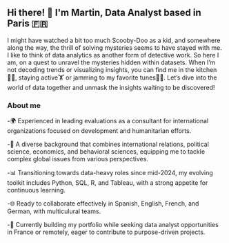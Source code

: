 ## Hi there! 🙋 I'm Martin, Data Analyst based in Paris 🇫🇷
I might have watched a bit too much Scooby-Doo as a kid, and somewhere along the way, the thrill of solving mysteries seems to have stayed with me. I like to think of data analytics as another form of detective work. So here I am, on a quest to unravel the mysteries hidden within datasets. When I’m not decoding trends or visualizing insights, you can find me in the kitchen🧑‍🍳, staying active🏋️ or jamming to my favorite tunes🧑‍🎤. Let’s dive into the world of data together and unmask the insights waiting to be discovered!

### About me

-🌍 Experienced in leading evaluations as a consultant for international organizations focused on development and humanitarian efforts.

-🧩 A diverse background that combines international relations, political science, economics, and behavioral sciences, equipping me to tackle complex global issues from various perspectives.

-📊 Transitioning towards data-heavy roles since mid-2024, my evolving toolkit includes Python, SQL, R, and Tableau, with a strong appetite for continuous learning.

-🌐 Ready to collaborate effectively in Spanish, English, French, and German, with multiculural teams. 

-🚀 Currently building my portfolio while seeking data analyst opportunities in France or remotely, eager to contribute to purpose-driven projects.
